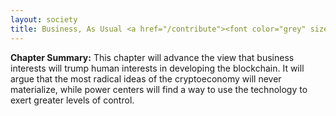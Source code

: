 ```yaml
---
layout: society
title: Business, As Usual <a href="/contribute"><font color="grey" size="4">(Soliciting Contributions)</font></a>
---
```


<b>Chapter Summary:</b> This chapter will advance the view that business interests will trump human interests in developing the blockchain. It will argue that the most radical ideas of the cryptoeconomy will never materialize, while power centers will find a way to use the technology to exert greater levels of control.